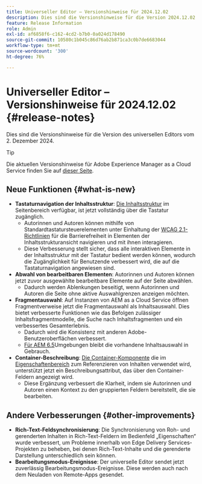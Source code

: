 ```yaml
---
title: Universeller Editor – Versionshinweise für 2024.12.02
description: Dies sind die Versionshinweise für die Version 2024.12.02 des universellen Editors.
feature: Release Information
role: Admin
exl-id: af6858f6-c162-4cd2-b7b0-0a024d178490
source-git-commit: 10580c1b045c86d76ab2b871ca3c0b7de6683044
workflow-type: tm+mt
source-wordcount: '300'
ht-degree: 76%

---
```


# Universeller Editor – Versionshinweise für 2024.12.02 {#release-notes}

Dies sind die Versionshinweise für die Version des universellen Editors vom 2. Dezember 2024.

>[!TIP]
>
>Die aktuellen Versionshinweise für Adobe Experience Manager as a Cloud Service finden Sie auf [dieser Seite](/help/release-notes/release-notes-cloud/release-notes-current.md).

## Neue Funktionen {#what-is-new}

* **Tastaturnavigation der Inhaltsstruktur**: [Die Inhaltsstruktur](/help/sites-cloud/authoring/universal-editor/navigation.md#content-tree-mode) im Seitenbereich verfügbar, ist jetzt vollständig über die Tastatur zugänglich.
   * Autorinnen und Autoren können mithilfe von Standardtastatursteuerelementen unter Einhaltung der [WCAG 2.1-Richtlinien](/help/sites-cloud/authoring/page-editor/accessible-content.md) für die Barrierefreiheit in Elementen der Inhaltsstrukturansicht navigieren und mit ihnen interagieren.
   * Diese Verbesserung stellt sicher, dass alle interaktiven Elemente in der Inhaltsstruktur mit der Tastatur bedient werden können, wodurch die Zugänglichkeit für Benutzende verbessert wird, die auf die Tastaturnavigation angewiesen sind.
* **Abwahl von bearbeitbaren Elementen**: Autorinnen und Autoren können jetzt zuvor ausgewählte bearbeitbare Elemente auf der Seite abwählen.
   * Dadurch werden Ablenkungen beseitigt, wenn Autorinnen und Autoren die Seite ohne aktive Auswahlgrenzen anzeigen möchten.
* **Fragmentauswahl**: Auf Instanzen von AEM as a Cloud Service öffnen Fragmentverweise jetzt die Fragmentauswahl als Inhaltsauswahl. Dies bietet verbesserte Funktionen wie das Befolgen zulässiger Inhaltsfragmentmodelle, die Suche nach Inhaltsfragmenten und ein verbessertes Gesamterlebnis.
   * Dadurch wird die Konsistenz mit anderen Adobe-Benutzeroberflächen verbessert.
   * [Für AEM 6.5](https://experienceleague.adobe.com/de/docs/experience-manager-65/content/implementing/developing/headless/universal-editor/introduction)Umgebungen bleibt die vorhandene Inhaltsauswahl in Gebrauch.
* **Container-Beschreibung**: [Die Container-Komponente](/help/implementing/universal-editor/field-types.md#container) die im [Eigenschaftenbereich](/help/sites-cloud/authoring/universal-editor/navigation.md#properties-panel-properties-rail) zum Referenzieren von Inhalten verwendet wird, unterstützt jetzt ein Beschreibungsattribut, das über den Container-Feldern angezeigt wird.
   * Diese Ergänzung verbessert die Klarheit, indem sie Autorinnen und Autoren einen Kontext zu den gruppierten Feldern bereitstellt, die sie bearbeiten.

## Andere Verbesserungen {#other-improvements}

* **Rich-Text-Feldsynchronisierung**: Die Synchronisierung von Roh- und gerenderten Inhalten in Rich-Text-Feldern im Bedienfeld „Eigenschaften“ wurde verbessert, um Probleme innerhalb von Edge Delivery Services-Projekten zu beheben, bei denen Rich-Text-Inhalte und die gerenderte Darstellung unterschiedlich sein können.
* **Bearbeitungsmodus-Ereignisse**: Der universelle Editor sendet jetzt zuverlässig Bearbeitungsmodus-Ereignisse. Diese werden auch nach dem Neuladen von Remote-Apps gesendet.
